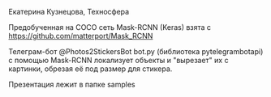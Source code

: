 Екатерина Кузнецова, Техносфера

Предобученная на COCO сеть Mask-RCNN (Keras) взята с https://github.com/matterport/Mask_RCNN

Телеграм-бот @Photos2StickersBot bot.py (библиотека pytelegrambotapi) с помощью Mask-RCNN локализует объекты и "вырезает" их с картинки, обрезая её под размер для стикера.

Презентация лежит в папке samples
